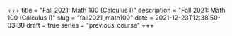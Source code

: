 +++
title = "Fall 2021: Math 100 (Calculus I)"
description = "Fall 2021: Math 100 (Calculus I)"
slug = "fall2021_math100"
date = 2021-12-23T12:38:50-03:30
draft = true
series = "previous_course"
+++